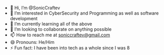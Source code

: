 - 👋 Hi, I’m @SonicCraftev
- 👀 I’m interested in CyberSecurity and Programming as well as software development
- 🌱 I’m currently learning all of the above
- 💞️ I’m looking to collaborate on anything possible
- 📫 How to reach me at soniccraftev@gmail.com
- 😄 Pronouns: He/Him
- ⚡ Fun fact: I have been into tech as a whole since I was 8

<!---
SonicCraftev/SonicCraftev is a ✨ special ✨ repository because its `README.md` (this file) appears on your GitHub profile.
You can click the Preview link to take a look at your changes.
--->

